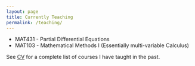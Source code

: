 ```yaml
---
layout: page
title: Currently Teaching
permalink: /teaching/
---
```


* MAT431 - Partial Differential Equations
* MAT103 - Mathematical Methods I (Essentially multi-variable Calculus)



<p class="message">
See <a href="/CV-AjitKumar.pdf" target="_blank"> CV</a> for a complete list of courses I have taught in the past.
</p>
